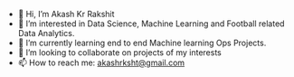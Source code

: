 - 👋 Hi, I’m Akash Kr Rakshit
- 👀 I’m interested in Data Science, Machine Learning and Football related Data Analytics.
- 🌱 I’m currently learning end to end Machine learning Ops Projects.
- 💞️ I’m looking to collaborate on projects of my interests
- 📫 How to reach me: akashrksht@gmail.com

<!---
AAKAAASSHHH24/AAKAAASSHHH24 is a ✨ special ✨ repository because its `README.md` (this file) appears on your GitHub profile.
You can click the Preview link to take a look at your changes.
--->
